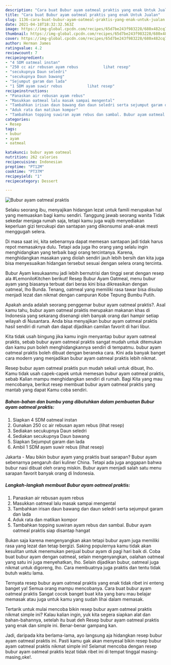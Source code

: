```yaml
---
description: "Cara buat Bubur ayam oatmeal praktis yang enak Untuk Jualan"
title: "Cara buat Bubur ayam oatmeal praktis yang enak Untuk Jualan"
slug: 1136-cara-buat-bubur-ayam-oatmeal-praktis-yang-enak-untuk-jualan
date: 2021-04-18T18:32:32.563Z
image: https://img-global.cpcdn.com/recipes/65d7be243f983228/680x482cq70/bubur-ayam-oatmeal-praktis-foto-resep-utama.jpg
thumbnail: https://img-global.cpcdn.com/recipes/65d7be243f983228/680x482cq70/bubur-ayam-oatmeal-praktis-foto-resep-utama.jpg
cover: https://img-global.cpcdn.com/recipes/65d7be243f983228/680x482cq70/bubur-ayam-oatmeal-praktis-foto-resep-utama.jpg
author: Herman James
ratingvalue: 4.2
reviewcount: 7
recipeingredient:
- "4 SDM oatmeal instan"
- "250 cc air rebusan ayam rebus           lihat resep"
- "secukupnya Daun seledri"
- "secukupnya Daun bawang"
- "Sejumput garam dan lada"
- "1 SDM ayam suwir rebus           lihat resep"
recipeinstructions:
- "Panaskan air rebusan ayam rebus"
- "Masukkan oatmeal lalu masak sampai mengental"
- "Tambahkan irisan daun bawang dan daun seledri serta sejumput garam dan lada"
- "Aduk rata dan matikan kompor"
- "Tambahkan topping suwiran ayam rebus dan sambal. Bubur ayam oatmeal praktis siap disantap hangat"
categories:
- Resep
tags:
- bubur
- ayam
- oatmeal

katakunci: bubur ayam oatmeal 
nutrition: 262 calories
recipecuisine: Indonesian
preptime: "PT12M"
cooktime: "PT37M"
recipeyield: "1"
recipecategory: Dessert

---
```



![Bubur ayam oatmeal praktis](https://img-global.cpcdn.com/recipes/65d7be243f983228/680x482cq70/bubur-ayam-oatmeal-praktis-foto-resep-utama.jpg)

Selaku seorang ibu, menyajikan hidangan lezat untuk famili merupakan hal yang memuaskan bagi kamu sendiri. Tanggung jawab seorang  wanita Tidak sekedar menjaga rumah saja, tetapi kamu juga wajib menyediakan keperluan gizi tercukupi dan santapan yang dikonsumsi anak-anak mesti menggugah selera.

Di masa  saat ini, kita sebenarnya dapat memesan santapan jadi tidak harus repot memasaknya dulu. Tetapi ada juga lho orang yang selalu ingin menghidangkan yang terbaik bagi orang tercintanya. Karena, menghidangkan masakan yang diolah sendiri jauh lebih bersih dan kita juga bisa menyesuaikan hidangan tersebut sesuai dengan selera orang tercinta. 

Bubur Ayam kesukaanmu jadi lebih bernutrisi dan tinggi serat dengan resep ala #LemoniloKitchen berikut! Resep Bubur Ayam Oatmeal, menu bubur ayam yang biasanya terbuat dari beras kini bisa dikreasikan dengan oatmeal, lho Bunda. Tenang, oatmeal yang memiliki rasa tawar bisa disulap menjadi lezat dan nikmat dengan campuran Kobe Tepung Bumbu Putih.

Apakah anda adalah seorang penggemar bubur ayam oatmeal praktis?. Asal kamu tahu, bubur ayam oatmeal praktis merupakan makanan khas di Indonesia yang sekarang disenangi oleh banyak orang dari hampir setiap wilayah di Nusantara. Anda bisa menyajikan bubur ayam oatmeal praktis hasil sendiri di rumah dan dapat dijadikan camilan favorit di hari libur.

Kita tidak usah bingung jika kamu ingin menyantap bubur ayam oatmeal praktis, sebab bubur ayam oatmeal praktis sangat mudah untuk ditemukan dan kamu pun boleh menghidangkannya sendiri di tempatmu. bubur ayam oatmeal praktis boleh dibuat dengan beraneka cara. Kini ada banyak banget cara modern yang menjadikan bubur ayam oatmeal praktis lebih nikmat.

Resep bubur ayam oatmeal praktis pun mudah sekali untuk dibuat, lho. Kamu tidak usah capek-capek untuk memesan bubur ayam oatmeal praktis, sebab Kalian mampu menghidangkan sendiri di rumah. Bagi Kita yang mau mencobanya, berikut resep membuat bubur ayam oatmeal praktis yang mantab yang dapat Kamu coba sendiri.

<!--inarticleads1-->

##### Bahan-bahan dan bumbu yang dibutuhkan dalam pembuatan Bubur ayam oatmeal praktis:

1. Siapkan 4 SDM oatmeal instan
1. Gunakan 250 cc air rebusan ayam rebus           (lihat resep)
1. Sediakan secukupnya Daun seledri
1. Sediakan secukupnya Daun bawang
1. Siapkan Sejumput garam dan lada
1. Ambil 1 SDM ayam suwir rebus           (lihat resep)


Jakarta - Mau bikin bubur ayam yang praktis buat sarapan? Bubur ayam sebenarnya pengaruh dari kuliner China. Tetapi ada juga anggapan bahwa bubur nasi dibuat oleh orang miskin. Bubur ayam menjadi salah satu menu sarapan favorit banyak orang di Indonesia. 

<!--inarticleads2-->

##### Langkah-langkah membuat Bubur ayam oatmeal praktis:

1. Panaskan air rebusan ayam rebus
1. Masukkan oatmeal lalu masak sampai mengental
1. Tambahkan irisan daun bawang dan daun seledri serta sejumput garam dan lada
1. Aduk rata dan matikan kompor
1. Tambahkan topping suwiran ayam rebus dan sambal. Bubur ayam oatmeal praktis siap disantap hangat


Bukan saja karena mengenyangkan akan tetapi bubur ayam juga memiliki rasa yang lezat dan tetap bergizi. Saking populernya kamu tidak akan kesulitan untuk menemukan penjual bubur ayam di pagi hari baik di. Coba buat bubur ayam dengan oatmeal, selain mengenyangkan, oalahan oatmeal yang satu ini juga menyehatkan, lho. Selain dijadikan bubur, oatmeal juga nikmat untuk digoreng, lho. Cara membuatnya juga praktis dan tentu tidak butuh waktu lama. 

Ternyata resep bubur ayam oatmeal praktis yang enak tidak ribet ini enteng banget ya! Semua orang mampu mencobanya. Cara buat bubur ayam oatmeal praktis Sangat cocok banget buat kita yang baru mau belajar memasak atau juga untuk kamu yang sudah lihai dalam memasak.

Tertarik untuk mulai mencoba bikin resep bubur ayam oatmeal praktis nikmat simple ini? Kalau kalian ingin, yuk kita segera siapkan alat dan bahan-bahannya, setelah itu buat deh Resep bubur ayam oatmeal praktis yang enak dan simple ini. Benar-benar gampang kan. 

Jadi, daripada kita berlama-lama, ayo langsung aja hidangkan resep bubur ayam oatmeal praktis ini. Pasti kamu gak akan menyesal bikin resep bubur ayam oatmeal praktis nikmat simple ini! Selamat mencoba dengan resep bubur ayam oatmeal praktis lezat tidak ribet ini di tempat tinggal masing-masing,oke!.

